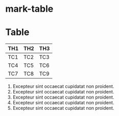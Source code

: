 # mark-table

# Table
| TH1 | TH2 | TH3 |
|-----|-----|-----|
| TC1 | TC2 | TC3 |
| TC4 | TC5 | TC6 |
| TC7 | TC8 | TC9 |

1. Excepteur sint occaecat cupidatat non proident.
2. Excepteur sint occaecat cupidatat non proident.
3. Excepteur sint occaecat cupidatat non proident.
4. Excepteur sint occaecat cupidatat non proident.
5. Excepteur sint occaecat cupidatat non proident.
